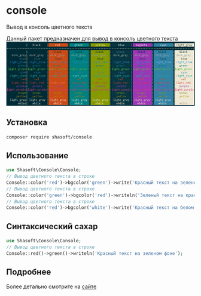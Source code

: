 # console
Вывод в консоль цветного текста

Данный пакет предназначен для вывод в консоль цветного текста
![Пример вывод](show_colors.png)

## Установка
``composer require shasoft/console``

## Использование

```php
use Shasoft\Console\Console;
// Вывод цветного текста в строке
Console::color('red')->bgcolor('green')->write('Красный текст на зеленом фоне')->enter();
// Вывод цветного текста в строке
Console::color('green')->bgcolor('red')->writeln('Зеленый текст на красном фоне');
// Вывод цветного текста в строке
Console::color('red')->bgcolor('white')->write('Красный текст на белом фоне фоне')->reset()->writeln('Вывод текста цветом по умолчанию');
```

## Синтаксический сахар

```php
use Shasoft\Console\Console;
// Вывод цветного текста в строке
Console::red()->green()->writeln('Красный текст на зеленом фоне');
```

## Подробнее

Более детально смотрите на [сайте](http://shasoft.com)
